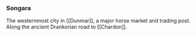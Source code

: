 ### Songara

The westernmost city in [[Dunmar]], a major horse market and trading post. Along the ancient Drankorian road to [[Chardon]]. 

